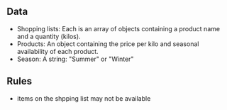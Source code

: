 ## Data

- Shopping lists: Each is an array of objects containing a product name and a quantity (kilos).
- Products: An object containing the price per kilo and seasonal availability of each product.
- Season: A string: "Summer" or "Winter"


## Rules

- items on the shpping list may not be available




